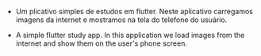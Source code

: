 - Um plicativo simples de estudos em flutter. Neste aplicativo carregamos imagens da internet e mostramos na tela do telefone do usuário.

- A simple flutter study app. In this application we load images from the internet and show them on the user's phone screen.

